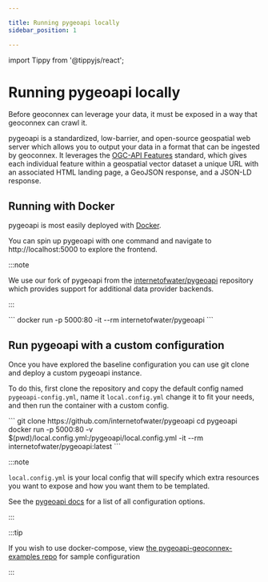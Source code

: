 ```yaml
---

title: Running pygeoapi locally
sidebar_position: 1

---
```


import Tippy from '@tippyjs/react';

# Running pygeoapi locally

Before geoconnex can leverage your data, it must be exposed in a way that geoconnex can crawl it. 

pygeoapi is a standardized, low-barrier, and open-source geospatial web server which allows you to output your data in a format that can be ingested by geoconnex. It leverages the [OGC-API Features](https://ogcapi.ogc.org/features/) standard, which gives each individual feature within a geospatial vector dataset a unique URL with an associated HTML landing page, a GeoJSON response, and a JSON-LD response. 

## Running with Docker

pygeoapi is most easily deployed with [Docker](https://www.docker.com/).

You can spin up pygeoapi with one command and navigate to http://localhost:5000 to explore the frontend. 


:::note

We use our fork of pygeoapi from the [internetofwater/pygeoapi](https://github.com/internetofwater/pygeoapi) repository which provides support for additional data provider backends.

:::

  <Tippy content="This command binds port 80 in the container to port 5000 locally, runs it interactively, and cleans up after exiting.">
   <div>
   ```
   docker run -p 5000:80 -it --rm internetofwater/pygeoapi
  ```
  </div>
  </Tippy>


## Run pygeoapi with a custom configuration

Once you have explored the baseline configuration you can use git clone and deploy a custom pygeoapi instance.

To do this, first clone the repository and copy the default config named `pygeoapi-config.yml`, name it `local.config.yml` change it to fit your needs, and then run the container with a custom config.


  <Tippy content="Clone pygeoapi locally, and run the it with the local config file mounted inside the container at /pygeoapi/local.config.yml">
   <div>
```
git clone https://github.com/internetofwater/pygeoapi
cd pygeoapi
docker run -p 5000:80 -v $(pwd)/local.config.yml:/pygeoapi/local.config.yml -it --rm internetofwater/pygeoapi:latest    
```

  </div>
  </Tippy>


:::note

`local.config.yml` is your local config that will specify which extra resources you want to expose and how you want them to be templated.


See the [pygeoapi docs](https://docs.pygeoapi.io/en/latest/configuration.html) for a list of all configuration options.

:::


:::tip

If you wish to use docker-compose, view [the pygeoapi-geoconnex-examples repo](https://github.com/cgs-earth/pygeoapi-geoconnex-examples) for sample configuration

:::